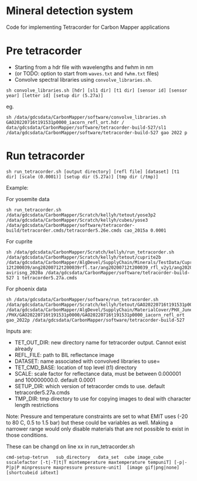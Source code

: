 # Mineral detection system

Code for implementing Tetracorder for Carbon Mapper applications

# Pre tetracorder

* Starting from a hdr file with wavelengths and fwhm in nm
* (or TODO: option to start from `waves.txt` and `fwhm.txt` files)
* Convolve spectral libraries using `convolve_libraries.sh`.

```
sh convolve_libraries.sh [hdr] [sl1 dir] [t1 dir] [sensor id] [sensor year] [letter id] [setup dir (5.27a)]
```

eg.
```
sh /data/gdcsdata/CarbonMapper/software/convolve_libraries.sh GAO20220716t191531p0000_iacorn_refl_ort.hdr /
data/gdcsdata/CarbonMapper/software/tetracorder-build-527/sl1 /data/gdcsdata/CarbonMapper/software/tetracorder-build-527 gao 2022 p
```

# Run tetracorder

```
sh run_tetracorder.sh [output directory] [refl file] [dataset] [t1 dir] [scale (0.0001)] [setup dir (5.27a)] [tmp dir (/tmp)]
```

Example:

For yosemite data
```
sh run_tetracorder.sh /data/gdcsdata/CarbonMapper/Scratch/kellyh/tetout/yose3p2 /data/gdcsdata/CarbonMapper/Scratch/kellyh/cubes/yose3 /data/gdcsdata/CarbonMapper/software/tetracorder-build/tetracorder.cmds/tetracorder5.26e.cmds cao_2015a 0.0001
```

For cuprite
```
sh /data/gdcsdata/CarbonMapper/Scratch/kellyh/run_tetracorder.sh /data/gdcsdata/CarbonMapper/Scratch/kellyh/tetout/cuprite2b /data/gdcsdata/CarbonMapper/AlgDevel/SupplyChain/Minerals/TestData/Cuprite/ang202007
12t200039/ang20200712t200039rfl.tar/ang20200712t200039_rfl_v2y1/ang20200712t200039_corr_v2y1_img avirisng_2020a /data/gdcsdata/CarbonMapper/software/tetracorder-build-527 1 tetracorder5.27a.cmds
```

For phoenix data
```
sh /data/gdcsdata/CarbonMapper/software/run_tetracorder.sh /data/gdcsdata/CarbonMapper/Scratch/kellyh/tetout/GAO20220716t191531p0000 /data/gdcsdata/CarbonMapper/AlgDevel/SupplyChain/MaterialCover/PHX_June2022
/PHX/GAO20220716t191531p0000/GAO20220716t191531p0000_iacorn_refl_ort gao_2022p /data/gdcsdata/CarbonMapper/software/tetracorder-build-527
```

Inputs are:

* TET_OUT_DIR: new directory name for tetracorder output. Cannot exist already
* REFL_FILE: path to BIL reflectance image
* DATASET: name associated with convolved libraries to use=
* TET_CMD_BASE: location of top level (t1) directory
* SCALE: scale factor for reflectance data, must be between 0.000001 and 100000000.0. default 0.0001
* SETUP_DIR: which version of tetracorder cmds to use. default tetracorder5.27a.cmds
* TMP_DIR: tmp directory to use for copying images to deal with character length restrictions

Note: Pressure and temperature constraints are set to what EMIT uses (-20 to 80 C, 0.5 to 1.5 bar) but these could be variables as well. Making a narrower range would only disable materials that are not possible to exist in those conditions. 

These can be changd on line xx in run_tetracorder.sh

```
cmd-setup-tetrun   sub_directory   data_set  cube image_cube sscalefactor [-t|-T|t|T mintemperature maxtemperature tempuniT] [-p|-P|p|P minpressure maxpressure pressure-unit]  [image gif|png|none] [shortcubeid idtext]
```

